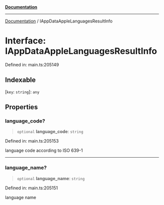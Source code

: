 [**Documentation**](../README.md)

***

[Documentation](../README.md) / IAppDataAppleLanguagesResultInfo

# Interface: IAppDataAppleLanguagesResultInfo

Defined in: main.ts:205149

## Indexable

\[`key`: `string`\]: `any`

## Properties

### language\_code?

> `optional` **language\_code**: `string`

Defined in: main.ts:205153

language code according to ISO 639-1

***

### language\_name?

> `optional` **language\_name**: `string`

Defined in: main.ts:205151

language name
